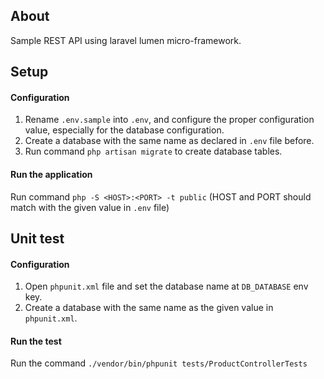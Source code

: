 ## About
Sample REST API using laravel lumen micro-framework.

## Setup

#### Configuration

1. Rename `.env.sample` into `.env`, and configure the proper configuration value, especially for the database configuration.
2. Create a database with the same name as declared in `.env` file before.
3. Run command `php artisan migrate` to create database tables.

#### Run the application
Run command `php -S <HOST>:<PORT> -t public` (HOST and PORT should match with the given value in `.env` file)

## Unit test

#### Configuration
1. Open `phpunit.xml` file and set the database name at `DB_DATABASE` env key.
2. Create a database with the same name as the given value in `phpunit.xml`.

#### Run the test
Run the command `./vendor/bin/phpunit tests/ProductControllerTests`
